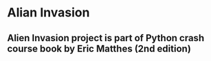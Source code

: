 # Alian Invasion
## Alien Invasion project is part of Python crash course book by Eric Matthes (2nd edition)